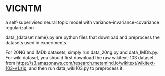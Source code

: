 # VICNTM
a self-superivised neural topic model with variance-invariance-covariance regularization

data_{dataset name}.py are python files that download and preprocess the datasets used in experiments.

For 20NG and IMDb datasets, simply run data_20ng.py and data_IMDb.py.
For wiki dataset, you should first download the raw wikitext-103 dataset from https://s3.amazonaws.com/research.metamind.io/wikitext/wikitext-103-v1.zip, and then run data_wiki103.py to preprocess it.

